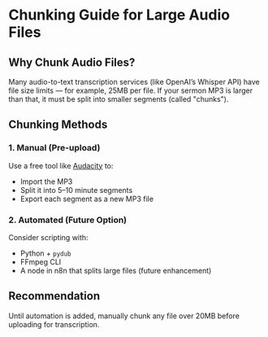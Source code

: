# Chunking Guide for Large Audio Files

## Why Chunk Audio Files?

Many audio-to-text transcription services (like OpenAI’s Whisper API) have file size limits — for example, 25MB per file. If your sermon MP3 is larger than that, it must be split into smaller segments (called "chunks").

## Chunking Methods

### 1. Manual (Pre-upload)

Use a free tool like [Audacity](https://www.audacityteam.org/) to:
- Import the MP3
- Split it into 5–10 minute segments
- Export each segment as a new MP3 file

### 2. Automated (Future Option)

Consider scripting with:
- Python + `pydub`
- FFmpeg CLI
- A node in n8n that splits large files (future enhancement)

## Recommendation

Until automation is added, manually chunk any file over 20MB before uploading for transcription.
